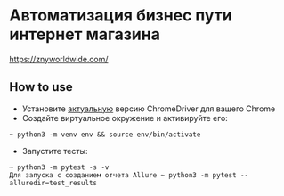 # Автоматизация бизнес пути интернет магазина
https://znyworldwide.com/ 


## How to use
* Установите [актуальную](https://chromedriver.chromium.org/downloads) версию ChromeDriver для вашего Chrome
* Создайте виртуальное окружение и активируйте его:
```shell script
~ python3 -m venv env && source env/bin/activate
```
* Запустите тесты:
```shell script
~ python3 -m pytest -s -v
Для запуска с созданием отчета Allure ~ python3 -m pytest --alluredir=test_results

```

